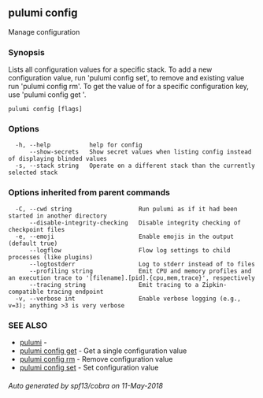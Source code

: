 ## pulumi config

Manage configuration

### Synopsis


Lists all configuration values for a specific stack. To add a new configuration value, run
'pulumi config set', to remove and existing value run 'pulumi config rm'. To get the value of
for a specific configuration key, use 'pulumi config get <key-name>'.

```
pulumi config [flags]
```

### Options

```
  -h, --help           help for config
      --show-secrets   Show secret values when listing config instead of displaying blinded values
  -s, --stack string   Operate on a different stack than the currently selected stack
```

### Options inherited from parent commands

```
  -C, --cwd string                   Run pulumi as if it had been started in another directory
      --disable-integrity-checking   Disable integrity checking of checkpoint files
  -e, --emoji                        Enable emojis in the output (default true)
      --logflow                      Flow log settings to child processes (like plugins)
      --logtostderr                  Log to stderr instead of to files
      --profiling string             Emit CPU and memory profiles and an execution trace to '[filename].[pid].{cpu,mem,trace}', respectively
      --tracing string               Emit tracing to a Zipkin-compatible tracing endpoint
  -v, --verbose int                  Enable verbose logging (e.g., v=3); anything >3 is very verbose
```

### SEE ALSO
* [pulumi](pulumi.md)	 - 
* [pulumi config get](pulumi_config_get.md)	 - Get a single configuration value
* [pulumi config rm](pulumi_config_rm.md)	 - Remove configuration value
* [pulumi config set](pulumi_config_set.md)	 - Set configuration value

###### Auto generated by spf13/cobra on 11-May-2018
